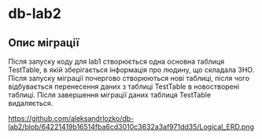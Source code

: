 # db-lab2

## Опис міграції
Після запуску коду для lab1 створюється одна основна таблиця TestTable, в якій зберігається інформація про людину, що складала ЗНО. Після запуску міграції почергово створюються нові таблиці, після чого відбувається перенесення даних з таблиці TestTable в новостворені таблиці. Після завершення міграції даних таблиця TestTable видаляється.

https://github.com/aleksandrlozko/db-lab2/blob/64221419b16514fba6cd3010c3632a3af971dd35/Logical_ERD.png
